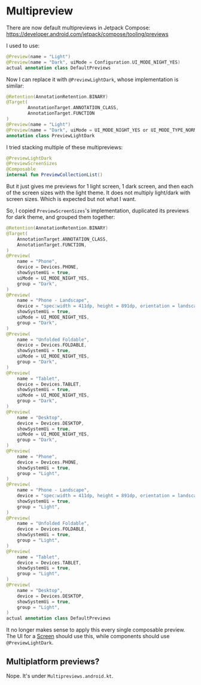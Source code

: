 
# Multipreview
There are now default multipreviews in Jetpack Compose: https://developer.android.com/jetpack/compose/tooling/previews

I used to use:
```kt
@Preview(name = "Light")  
@Preview(name = "Dark", uiMode = Configuration.UI_MODE_NIGHT_YES)  
actual annotation class DefaultPreviews
```

Now I can replace it with `@PreviewLightDark`, whose implementation is similar:
```kt
@Retention(AnnotationRetention.BINARY)  
@Target(  
        AnnotationTarget.ANNOTATION_CLASS,  
        AnnotationTarget.FUNCTION  
)  
@Preview(name = "Light")  
@Preview(name = "Dark", uiMode = UI_MODE_NIGHT_YES or UI_MODE_TYPE_NORMAL)  
annotation class PreviewLightDark
```

I tried stacking multiple of these multipreviews:
```kt
@PreviewLightDark  
@PreviewScreenSizes  
@Composable  
internal fun PreviewCollectionList()
```

But it just gives me previews for 1 light screen, 1 dark screen, and then each of the screen sizes with the light theme. It does not multiply light/dark with screen sizes. Which is expected but not what I want.

So, I copied `PreviewScreenSizes`'s implementation, duplicated its previews for dark theme, and grouped them together:

```kt
@Retention(AnnotationRetention.BINARY)  
@Target(  
    AnnotationTarget.ANNOTATION_CLASS,  
    AnnotationTarget.FUNCTION,  
)  
@Preview(  
    name = "Phone",  
    device = Devices.PHONE,  
    showSystemUi = true,  
    uiMode = UI_MODE_NIGHT_YES,  
    group = "Dark",  
)  
@Preview(  
    name = "Phone - Landscape",  
    device = "spec:width = 411dp, height = 891dp, orientation = landscape, dpi = 420",  
    showSystemUi = true,  
    uiMode = UI_MODE_NIGHT_YES,  
    group = "Dark",  
)  
@Preview(  
    name = "Unfolded Foldable",  
    device = Devices.FOLDABLE,  
    showSystemUi = true,  
    uiMode = UI_MODE_NIGHT_YES,  
    group = "Dark",  
)  
@Preview(  
    name = "Tablet",  
    device = Devices.TABLET,  
    showSystemUi = true,  
    uiMode = UI_MODE_NIGHT_YES,  
    group = "Dark",  
)  
@Preview(  
    name = "Desktop",  
    device = Devices.DESKTOP,  
    showSystemUi = true,  
    uiMode = UI_MODE_NIGHT_YES,  
    group = "Dark",  
)  
@Preview(  
    name = "Phone",  
    device = Devices.PHONE,  
    showSystemUi = true,  
    group = "Light",  
)  
@Preview(  
    name = "Phone - Landscape",  
    device = "spec:width = 411dp, height = 891dp, orientation = landscape, dpi = 420",  
    showSystemUi = true,  
    group = "Light",  
)  
@Preview(  
    name = "Unfolded Foldable",  
    device = Devices.FOLDABLE,  
    showSystemUi = true,  
    group = "Light",  
)  
@Preview(  
    name = "Tablet",  
    device = Devices.TABLET,  
    showSystemUi = true,  
    group = "Light",  
)  
@Preview(  
    name = "Desktop",  
    device = Devices.DESKTOP,  
    showSystemUi = true,  
    group = "Light",  
)  
actual annotation class DefaultPreviews
```

It no longer makes sense to apply this every single composable preview. The UI for a [Screen](https://slackhq.github.io/circuit/screen/) should use this, while components should use `@PreviewLightDark`.

## Multiplatform previews?

Nope. It's under `Multipreviews.android.kt`.
